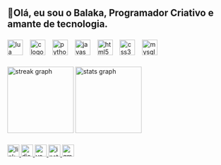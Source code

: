 <h2 align="left">👋Olá, eu sou o Balaka, Programador Criativo e amante de tecnologia.</h2>

###

<div align="left">
  <img src="https://cdn.jsdelivr.net/gh/devicons/devicon/icons/lua/lua-original.svg" height="35" alt="lua logo"  />
  <img width="8" />
  <img src="https://cdn.jsdelivr.net/gh/devicons/devicon/icons/c/c-plain.svg" height="35" alt="c logo"  />
  <img width="8" />
  <img src="https://cdn.jsdelivr.net/gh/devicons/devicon/icons/python/python-plain.svg" height="35" alt="python logo"  />
  <img width="8" />
  <img src="https://cdn.jsdelivr.net/gh/devicons/devicon/icons/javascript/javascript-original.svg" height="35" alt="javascript logo"  />
  <img width="8" />
  <img src="https://cdn.jsdelivr.net/gh/devicons/devicon/icons/html5/html5-plain.svg" height="35" alt="html5 logo"  />
  <img width="8" />
  <img src="https://cdn.jsdelivr.net/gh/devicons/devicon/icons/css3/css3-plain.svg" height="35" alt="css3 logo"  />
  <img width="8" />
  <img src="https://cdn.jsdelivr.net/gh/devicons/devicon/icons/mysql/mysql-original.svg" height="35" alt="mysql logo"  />
</div>

###

<div align="left">
  <img src="https://streak-stats.demolab.com?user=BalakaDEV&locale=en&mode=daily&theme=ayu-mirage&hide_border=true&border_radius=5&order=3" height="150" alt="streak graph"  />
  <img src="https://github-readme-stats.vercel.app/api?username=BalakaDEV&hide_title=false&hide_rank=false&show_icons=true&include_all_commits=true&count_private=true&disable_animations=false&theme=ayu-mirage&locale=en&hide_border=true&order=1" height="150" alt="stats graph"  />
</div>

###

<div align="left">
  <a href="https://www.linkedin.com/in/guilherme-alem/" target="_blank">
    <img src="https://img.shields.io/static/v1?message=LinkedIn&logo=linkedin&label=&color=c6a86f&logoColor=white&labelColor=c6a86f&style=for-the-badge" height="27" alt="linkedin logo"  />
  </a>
  <a href="balakadev" target="_blank">
    <img src="https://img.shields.io/static/v1?message=Discord&logo=discord&label=&color=c6a86f&logoColor=white&labelColor=c6a86f&style=for-the-badge" height="27" alt="discord logo"  />
  </a>
  <a href="https://youtube.com/@balakadev2219?si=JsGpyio_QBc9ZYKH" target="_blank">
    <img src="https://img.shields.io/static/v1?message=Youtube&logo=youtube&label=&color=c6a86f&logoColor=white&labelColor=c6a86f&style=for-the-badge" height="27" alt="youtube logo"  />
  </a>
  <a href="https://www.instagram.com/gui.alem/?utm_source=ig_web_button_share_sheet" target="_blank">
    <img src="https://img.shields.io/static/v1?message=Instagram&logo=instagram&label=&color=c6a86f&logoColor=white&labelColor=c6a86f&style=for-the-badge" height="27" alt="instagram logo"  />
  </a>
  <a href="mailto:balaka.contato@gmail.com" target="_blank">
    <img src="https://img.shields.io/static/v1?message=Gmail&logo=gmail&label=&color=c6a86f&logoColor=white&labelColor=c6a86f&style=for-the-badge" height="27" alt="gmail logo"  />
  </a>
</div>

###
